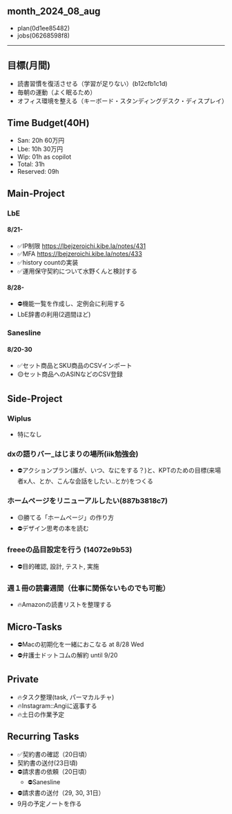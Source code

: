 month_2024_08_aug
---

- plan(0d1ee85482)
- jobs(06268598f8)
---

## 目標(月間)
- 読書習慣を復活させる（学習が足りない）(b12cfb1c1d)
- 毎朝の運動（よく眠るため）
- オフィス環境を整える（キーボード・スタンディングデスク・ディスプレイ）

## Time Budget(40H)
- San: 20h 60万円
- Lbe: 10h 30万円
- Wip: 01h as copilot
- Total: 31h
- Reserved: 09h

## Main-Project
### LbE
#### 8/21-
- ✅IP制限 https://lbejzeroichi.kibe.la/notes/431
- ✅MFA https://lbejzeroichi.kibe.la/notes/433
- ✅history countの実装
- ✅運用保守契約について水野くんと検討する
#### 8/28-
- ⛔️機能一覧を作成し、定例会に利用する
- LbE辞書の利用(2週間ほど)
### Sanesline
#### 8/20-30
- ✅セット商品とSKU商品のCSVインポート
- 🟡セット商品へのASINなどのCSV登録

## Side-Project
### Wiplus
- 特になし
### dxの語りバー_はじまりの場所(iik勉強会)
- ⛔️アクションプラン(誰が、いつ、なにをする？)と、KPTのための目標(来場者x人、とか、こんな会話をしたい..とか)をつくる
### ホームページをリニューアルしたい(887b3818c7)
- 🟡勝てる「ホームページ」の作り方
- ⛔️デザイン思考の本を読む
### freeeの品目設定を行う (14072e9b53)
- ⛔️目的確認, 設計, テスト, 実施
### 週１冊の読書週間（仕事に関係ないものでも可能）
- 🔥Amazonの読書リストを整理する

## Micro-Tasks
- ⛔️Macの初期化を一緒におこなる at 8/28 Wed
- ⛔️弁護士ドットコムの解約 until 9/20

## Private
- 🔥タスク整理(task, パーマカルチャ)
- 🔥Instagram::Angiに返事する
- 🔥土日の作業予定


## Recurring Tasks
- ✅契約書の確認（20日頃）
- 契約書の送付(23日頃)
- ⛔️請求書の依頼（20日頃）
  - ⛔️Sanesline
- ⛔️請求書の送付（29, 30, 31日）
- 9月の予定ノートを作る


